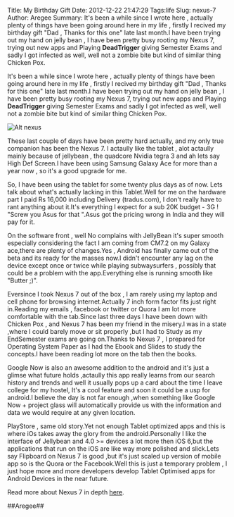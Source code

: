 Title: My Birthday Gift 
Date: 2012-12-22 21:47:29
Tags:life
Slug: nexus-7
Author: Aregee
Summary: It's been a while since I wrote here ,  actually plenty of things have been going around here in my life , firstly I recived my birthday gift "Dad , Thanks for this one" late last month.I have been trying out my hand on jelly bean , I have been pretty busy rooting my Nexus 7, trying out new apps and Playing **DeadTrigger** giving Semester Exams and sadly I got infected as well, well not a zombie bite but kind of similar thing Chicken Pox.




It's been a while since I wrote here ,  actually plenty of things have been going around here in my life , firstly I recived my birthday gift "Dad , Thanks for this one" late last month.I have been trying out my hand on jelly bean , I have been pretty busy rooting my Nexus 7, trying out new apps and Playing **DeadTrigger** giving Semester Exams and sadly I got infected as well, well not a zombie bite but kind of similar thing Chicken Pox.

![Alt nexus]({filename}/images/nexus.jpg)

These last couple of days have been pretty hard actually, and my only true companion has been the Nexus 7. I actaully like the tablet , alot actaully mainly because of jellybean , the quadcore Nvidia tegra 3 and ah lets say High Def Screen.I have been using Samsung Galaxy Ace for more than a year now , so it's a good upgrade for me.

So, I have been using the tablet for some twenty plus days as of now.
Lets talk about what's actually lacking in this Tablet.Well for me on the hardware part I paid Rs 16,000 including Delivery (tradus.com), I don't really have to rant anything about it.It's everything I expect for  a sub 20K budget - 3G ! "Screw you Asus for that ".Asus got the pricing wrong in India and they will pay for it.

On the software front , well No complains with JellyBean it's super smooth especially considering the fact I am coming from CM7.2 on my Galaxy ace,there are plenty of changes.Yes , Android has finally came out of the beta and its  ready for the masses now.I didn't encounter any lag on the device except once or twice while playing subwaysurfers , possibly that could be a problem with the app.Everything else is running smooth like "Butter ;)".

Eversince I took Nexus 7 out of the box , I am rarely using my laptop and cell phone for browsing internet.Actually 7 inch form factor fits just right in.Reading my emails , facebook or twitter or Quora I am lot more comfortable with the tab.Since last three days I have been down with Chicken Pox , and Nexus 7 has been my friend in the misery.I was in a state ,where I could barely move or sit properly ,but I had to Study as my EndSemester exams are going on.Thanks to Nexus 7 , I prepared for Operating System Paper as I had the Ebook and Slides to study the concepts.I have been reading lot more on the tab then the books.

Google Now is also an awesome addition to the android and it's just a glimse what future holds ,actaully this app really learns from our search history and trends and well it usually pops up a card about the time I leave college for my hostel, It's a cool feature and soon it could be a usp for android.I believe the day is not far enough ,when something like Google Now + project glass will automatically provide us with the information and data we would require at any given location.

PlayStore , same old story.Yet not enough Tablet optimized apps and this is where iOs takes away the glory from the android.Personally I like the interface of Jellybean and 4.0 >=  devices a lot more then iOS 6,but the applications that run on the iOS are like way more polished and slick.Lets say Flipboard on Nexus 7 is good ,but it's just scaled up version of mobile app so is the Quora or the Facebook.Well this is just a temporary problem , I just hope more and more developers develop Tablet Optimised apps for Android Devices in the near future.


Read more about Nexus 7 in depth [here][].

[here]: http://www.theverge.com/products/nexus-7/5831 

##Aregee##